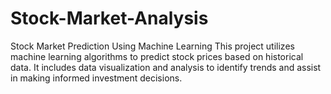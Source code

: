 # Stock-Market-Analysis
Stock Market Prediction Using Machine Learning This project utilizes machine learning algorithms to predict stock prices based on historical data. It includes data visualization and analysis to identify trends and assist in making informed investment decisions.
